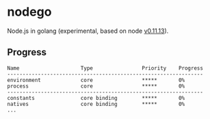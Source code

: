 # nodego

Node.js in golang (experimental, based on node [v0.11.13](https://github.com/joyent/node/tree/v0.11.13)).

## Progress


```
Name                    Type                Priority    Progress
----------------------------------------------------------------
environment             core                *****       0%
process                 core                *****       0%
----------------------------------------------------------------
constants               core binding        *****       0%
natives                 core binding        *****       0%
...
```